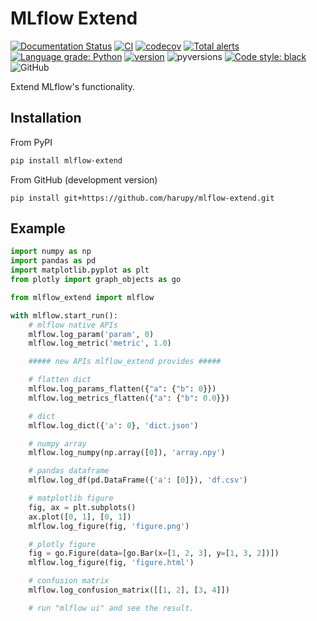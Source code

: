 # MLflow Extend 

[![Documentation Status](https://readthedocs.org/projects/mlflow-extend/badge/?version=latest)](https://mlflow-extend.readthedocs.io/en/latest/?badge=latest)
[![CI](https://github.com/harupy/mlflow-extend/workflows/CI/badge.svg?event=push)](https://github.com/harupy/mlflow-extend/actions?query=workflow%3ACI)
[![codecov](https://codecov.io/gh/harupy/mlflow-extend/branch/master/graph/badge.svg)](https://codecov.io/gh/harupy/mlflow-extend)
[![Total alerts](https://img.shields.io/lgtm/alerts/g/harupy/mlflow-extend.svg?logo=lgtm&logoWidth=18)](https://lgtm.com/projects/g/harupy/mlflow-extend/alerts/)
[![Language grade: Python](https://img.shields.io/lgtm/grade/python/g/harupy/mlflow-extend.svg?logo=lgtm&logoWidth=18)](https://lgtm.com/projects/g/harupy/mlflow-extend/context:python)
[![version](https://img.shields.io/pypi/v/mlflow-extend?color=brightgreen)](https://pypi.org/project/mlflow-extend/)
![pyversions](https://img.shields.io/pypi/pyversions/mlflow-extend?color=brightgreen)
[![Code style: black](https://img.shields.io/badge/code%20style-black-000000.svg)](https://github.com/psf/black)
![GitHub](https://img.shields.io/github/license/harupy/mlflow-extend?color=brightgreen)

Extend MLflow's functionality.

## Installation

From PyPI

```bash
pip install mlflow-extend
```

From GitHub (development version)

```
pip install git+https://github.com/harupy/mlflow-extend.git
```

## Example

```python
import numpy as np
import pandas as pd
import matplotlib.pyplot as plt
from plotly import graph_objects as go

from mlflow_extend import mlflow

with mlflow.start_run():
    # mlflow native APIs
    mlflow.log_param('param', 0)
    mlflow.log_metric('metric', 1.0)

    ##### new APIs mlflow_extend provides #####

    # flatten dict
    mlflow.log_params_flatten({"a": {"b": 0}})
    mlflow.log_metrics_flatten({"a": {"b": 0.0}})

    # dict
    mlflow.log_dict({'a': 0}, 'dict.json')

    # numpy array
    mlflow.log_numpy(np.array([0]), 'array.npy')

    # pandas dataframe
    mlflow.log_df(pd.DataFrame({'a': [0]}), 'df.csv')

    # matplotlib figure
    fig, ax = plt.subplots()
    ax.plot([0, 1], [0, 1])
    mlflow.log_figure(fig, 'figure.png')

    # plotly figure
    fig = go.Figure(data=[go.Bar(x=[1, 2, 3], y=[1, 3, 2])])
    mlflow.log_figure(fig, 'figure.html')

    # confusion matrix
    mlflow.log_confusion_matrix([[1, 2], [3, 4]])

    # run "mlflow ui" and see the result.
```
